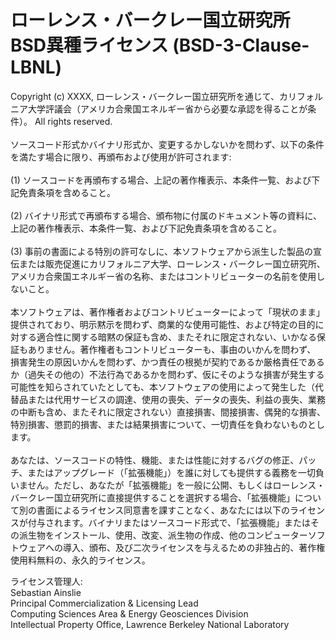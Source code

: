 ローレンス・バークレー国立研究所BSD異種ライセンス (BSD-3-Clause-LBNL)
=====================================================================

Copyright (c) XXXX,
ローレンス・バークレー国立研究所を通じて、カリフォルニア大学評議会（アメリカ合衆国エネルギー省から必要な承認を得ることが条件）。
All rights reserved.\
\
ソースコード形式かバイナリ形式か、変更するかしないかを問わず、以下の条件を満たす場合に限り、再頒布および使用が許可されます:\
\
(1)
ソースコードを再頒布する場合、上記の著作権表示、本条件一覧、および下記免責条項を含めること。\
\
(2)
バイナリ形式で再頒布する場合、頒布物に付属のドキュメント等の資料に、上記の著作権表示、本条件一覧、および下記免責条項を含めること。\
\
(3)
事前の書面による特別の許可なしに、本ソフトウェアから派生した製品の宣伝または販売促進にカリフォルニア大学、ローレンス・バークレー国立研究所、アメリカ合衆国エネルギー省の名称、またはコントリビューターの名前を使用しないこと。\
\
本ソフトウェアは、著作権者およびコントリビューターによって「現状のまま」提供されており、明示黙示を問わず、商業的な使用可能性、および特定の目的に対する適合性に関する暗黙の保証も含め、またそれに限定されない、いかなる保証もありません。著作権者もコントリビューターも、事由のいかんを問わず、
損害発生の原因いかんを問わず、かつ責任の根拠が契約であるか厳格責任であるか（過失その他の）不法行為であるかを問わず、仮にそのような損害が発生する可能性を知らされていたとしても、本ソフトウェアの使用によって発生した（代替品または代用サービスの調達、使用の喪失、データの喪失、利益の喪失、業務の中断も含め、またそれに限定されない）直接損害、間接損害、偶発的な損害、特別損害、懲罰的損害、または結果損害について、一切責任を負わないものとします。\
\
あなたは、ソースコードの特性、機能、または性能に対するバグの修正、パッチ、またはアップグレード（「拡張機能」）を誰に対しても提供する義務を一切負いません。ただし、あなたが「拡張機能」を一般に公開、もしくはローレンス・バークレー国立研究所に直接提供することを選択する場合、「拡張機能」について別の書面によるライセンス同意書を課すことなく、あなたには以下のライセンスが付与されます。バイナリまたはソースコード形式で、「拡張機能」またはその派生物をインストール、使用、改変、派生物の作成、他のコンピューターソフトウェアへの導入、頒布、及び二次ライセンスを与えるための非独占的、著作権使用料無料の、永久的ライセンス。

ライセンス管理人: \
Sebastian Ainslie\
Principal Commercialization & Licensing Lead\
Computing Sciences Area & Energy Geosciences Division\
Intellectual Property Office, Lawrence Berkeley National Laboratory
